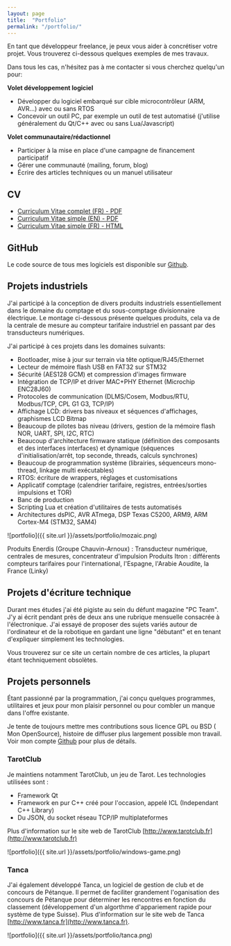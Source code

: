 ```yaml
---
layout: page
title:  "Portfolio"
permalink: "/portfolio/"
---
```


En tant que développeur freelance, je peux vous aider à concrétiser votre projet. Vous trouverez ci-dessous quelques exemples
de mes travaux.

Dans tous les cas, n'hésitez pas à me contacter si vous cherchez quelqu'un pour:

**Volet développement logiciel**
  * Développer du logiciel embarqué sur cible microcontrôleur (ARM, AVR...) avec ou sans RTOS
  * Concevoir un outil PC, par exemple un outil de test automatisé (j'utilise généralement du Qt/C++ avec ou sans Lua/Javascript)

**Volet communautaire/rédactionnel**
  * Participer à la mise en place d'une campagne de financement participatif
  * Gérer une communauté (mailing, forum, blog)
  * Écrire des articles techniques ou un manuel utilisateur

## CV

  * [Curriculum Vitae complet (FR) - PDF](http://rabine.fr/cv/CV.pdf)
  * [Curriculum Vitae simple (EN) - PDF](http://rabine.fr/cv/resume.pdf)
  * [Curriculum Vitae simple (FR) - HTML](http://rabine.fr/cv)

## GitHub

Le code source de tous mes logiciels est disponible sur [Github](http://github.com/arabine).

## Projets industriels

J'ai participé à la conception de divers produits industriels essentiellement dans le domaine du comptage et du sous-comptage divisionnaire électrique.
Le montage ci-dessous présente quelques produits, cela va de la centrale de mesure au compteur tarifaire industriel en passant par des transducteurs numériques.

J'ai participé à ces projets dans les domaines suivants:

  * Bootloader, mise à jour sur terrain via tête optique/RJ45/Ethernet
  * Lecteur de mémoire flash USB en FAT32 sur STM32
  * Sécurité (AES128 GCM) et compression d'images firmware
  * Intégration de TCP/IP et driver MAC+PHY Ethernet (Microchip ENC28J60)
  * Protocoles de communication (DLMS/Cosem, Modbus/RTU, Modbus/TCP, CPL G1 G3, TCP/IP)
  * Affichage LCD: drivers bas niveaux et séquences d'affichages, graphismes LCD Bitmap
  * Beaucoup de pilotes bas niveau (drivers, gestion de la mémoire flash NOR, UART, SPI, I2C, RTC)
  * Beaucoup d'architecture firmware statique (définition des composants et des interfaces interfaces) et dynamique (séquences d'initialisation/arrêt, top seconde, threads, calculs synchrones)
  * Beaucoup de programmation système (librairies, séquenceurs mono-thread, linkage multi exécutables)
  * RTOS: écriture de wrappers, réglages et customisations
  * Applicatif comptage (calendrier tarifaire, registres, entrées/sorties impulsions et TOR)
  * Banc de production
  * Scripting Lua et création d'utilitaires de tests automatisés
  * Architectures dsPIC, AVR ATmega, DSP Texas C5200, ARM9, ARM Cortex-M4 (STM32, SAM4)

![portfolio]({{ site.url }}/assets/portfolio/mozaic.png)

Produits Enerdis (Groupe Chauvin-Arnoux) : Transducteur numérique, centrales de mesures, concentrateur d'impulsion
Produits Itron : différents compteurs tarifaires pour l'international, l'Espagne, l'Arabie Aoudite, la France (Linky)

## Projets d'écriture technique

Durant mes études j'ai été pigiste au sein du défunt magazine "PC Team". J'y ai écrit pendant près de deux ans une rubrique mensuelle consacrée à l'électronique. J'ai essayé de
proposer des sujets variés autour de l'ordinateur et de la robotique en gardant une ligne "débutant" et en tenant d'expliquer simplement les technologies.

Vous trouverez sur ce site un certain nombre de ces articles, la plupart étant techniquement obsolètes.

## Projets personnels

Étant passionné par la programmation, j'ai conçu quelques programmes, utilitaires et jeux pour mon plaisir personnel ou pour combler un manque dans l'offre existante.

Je tente de toujours mettre mes contributions sous licence GPL ou BSD ( Mon OpenSource), histoire de diffuser plus largement possible mon travail. Voir mon compte [Github](http://github.com/arabine) pour plus de détails.

### TarotClub

Je maintiens notamment TarotClub, un jeu de Tarot. Les technologies utilisées sont :

  * Framework Qt
  * Framework en pur C++ créé pour l'occasion, appelé ICL (Independant C++ Library)
  * Du JSON, du socket réseau TCP/IP multiplateformes

Plus d'information sur le site web de TarotClub [http://www.tarotclub.fr](http://www.tarotclub.fr)

![portfolio]({{ site.url }}/assets/portfolio/windows-game.png)


### Tanca

J'ai également développé Tanca, un logiciel de gestion de club et de concours de Pétanque. Il permet de faciliter grandement l'oganisation des concours de Pétanque pour déterminer les rencontres en fonction du classement (développement d'un algorthme d'appariement rapide pour système de type Suisse). Plus d'information sur le site web de Tanca [http://www.tanca.fr](http://www.tanca.fr).

![portfolio]({{ site.url }}/assets/portfolio/tanca.png)
